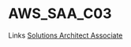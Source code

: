 # AWS_SAA_C03

Links 
[Solutions Architect Associate](https://digitalcloud.training/category/aws-cheat-sheets/aws-solutions-architect-associate/)

